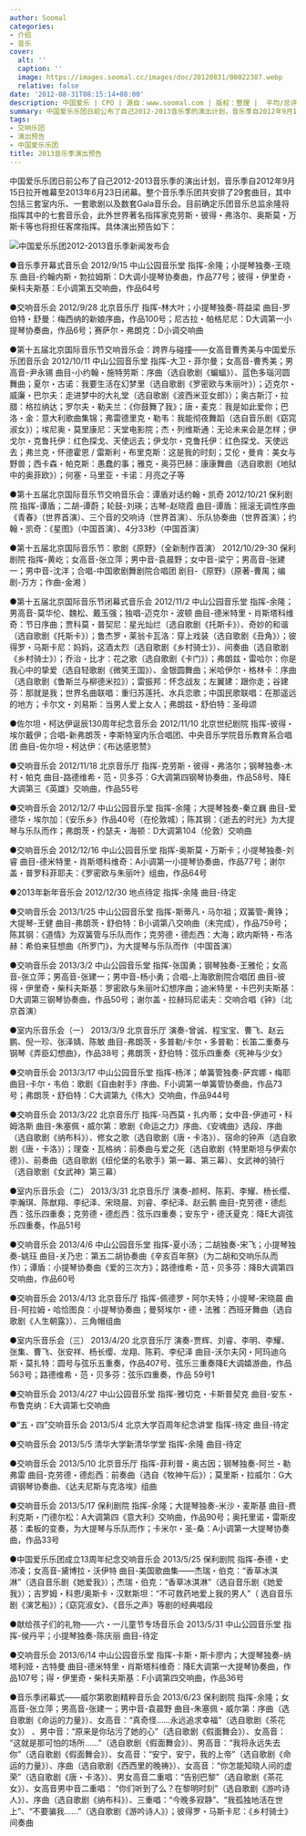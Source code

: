```yaml
---
author: Soomal
categories:
- 介绍
- 音乐
cover:
  alt: ''
  caption: ''
  image: https://images.soomal.cc/images/doc/20120831/00022387.webp
  relative: false
date: '2012-08-31T08:15:14+08:00'
description: 中国爱乐 | CPO | 源自：www.soomal.com | 版权：整理 |  平均/总评分：10.00/30
summary: 中国爱乐乐团日前公布了自己2012-2013音乐季的演出计划，音乐季自2012年9月15日拉开帷幕至2013年6月23日闭幕。整个音乐季乐团共安排了29套曲目，其中包括三套室内乐、一套歌剧以及数套Gala音乐会。目前确定乐团音乐总监余隆将指挥其中的七套音乐会，此外世界著名指挥家克劳斯・彼得・弗洛尔、奥斯莫・万斯卡等……
tags:
- 交响乐团
- 演出预告
- 中国爱乐乐团
title: 2013音乐季演出预告
---
```


中国爱乐乐团日前公布了自己2012-2013音乐季的演出计划，音乐季自2012年9月15日拉开帷幕至2013年6月23日闭幕。整个音乐季乐团共安排了29套曲目，其中包括三套室内乐、一套歌剧以及数套Gala音乐会。目前确定乐团音乐总监余隆将指挥其中的七套音乐会，此外世界著名指挥家克劳斯・彼得・弗洛尔、奥斯莫・万斯卡等也将担任客席指挥。具体演出预告如下：

![中国爱乐乐团2012-2013音乐季新闻发布会](https://images.soomal.cc/images/doc/20120831/00022387.webp)





●音乐季开幕式音乐会
2012/9/15 中山公园音乐堂
指挥-余隆；小提琴独奏-王晓东
曲目-约翰内斯・勃拉姆斯：D大调小提琴协奏曲，作品77号；彼得・伊里奇・柴科夫斯基：E小调第五交响曲，作品64号

●交响音乐会
2012/9/28 北京音乐厅
指挥-林大叶；小提琴独奏-蒋益梁
曲目-罗伯特・舒曼：梅西纳的新娘序曲，作品100号；尼古拉・帕格尼尼：D大调第一小提琴协奏曲，作品6号；赛萨尔・弗朗克：D小调交响曲

●第十五届北京国际音乐节交响音乐会：跨界与碰撞――女高音曹秀美与中国爱乐乐团音乐会
2012/10/11 中山公园音乐堂
指挥-大卫・菲尔曼；女高音-曹秀美；男高音-尹永锡
曲目-小约翰・施特劳斯：序曲（选自歌剧《蝙蝠》）、蓝色多瑙河圆舞曲；夏尔・古诺：我要生活在幻梦里（选自歌剧《罗密欧与朱丽叶》）；迈克尔・威廉・巴尔夫：走进梦中的大礼堂（选自歌剧《波西米亚女郎》）；奥古斯汀・拉腊：格拉纳达；罗尔夫・勒夫兰：《你鼓舞了我》；唐・麦克：我是如此爱你；巴洛・金：意大利歌曲集锦；弗雷德里克・勒韦：我能彻夜舞蹈（选自音乐剧《窈窕淑女》）；埃尼奥・莫里康尼：天堂电影院；杰・列维斯通：无论未来会是怎样；伊戈尔・克鲁托伊：红色探戈、天使远去；伊戈尔・克鲁托伊：红色探戈、天使远去；弗兰克・怀德霍恩 / 雷斯利・布里克斯：这是我的时刻；艾伦・曼肯：美女与野兽；西卡森・帕克斯：愚蠢的事；雅克・奥芬巴赫：康康舞曲（选自歌剧《地狱中的奥菲欧》）；何塞・马里亚・卡诺：月亮之子等

●第十五届北京国际音乐节交响音乐会：谭盾对话约翰・凯奇
2012/10/21 保利剧院
指挥-谭盾；二胡-谭蔚；轮鼓-刘瑛；古琴-赵晓霞
曲目-谭盾：摇滚无调性序曲《青春》（世界首演）、三个音的交响诗（世界首演）、乐队协奏曲（世界首演）；约翰・凯奇：《星图》（中国首演）、4分33秒（中国首演）

●第十五届北京国际音乐节：歌剧《原野》（全新制作首演）
2012/10/29-30 保利剧院
指挥-黄屹；女高音-张立萍；男中音-袁晨野；女中音-梁宁；男高音-张建一；男中音-沈洋；合唱-中国歌剧舞剧院合唱团
剧目-《原野》（原著-曹禺；编剧-万方；作曲-金湘 ）

●第十五届北京国际音乐节闭幕式音乐会
2012/11/2 中山公园音乐堂
指挥-余隆；男高音-莫华伦、魏松、戴玉强；独唱-迈克尔・波顿
曲目-德米特里・肖斯塔科维奇：节日序曲；贾科莫・普契尼：星光灿烂（选自歌剧《托斯卡》）、奇妙的和谐（选自歌剧《托斯卡》）；鲁杰罗・莱翁卡瓦洛：穿上戏装（选自歌剧《丑角》）；彼得罗・马斯卡尼：妈妈，这酒太烈（选自歌剧《乡村骑士》）、间奏曲（选自歌剧《乡村骑士》）；乔治・比才：花之歌（选自歌剧《卡门》）；弗朗兹・雷哈尔：你是我心中的挚爱（选自轻歌剧《微笑王国》）、金银圆舞曲；米哈伊尔・格林卡：序曲（选自歌剧《鲁斯兰与柳德米拉》）；雷振邦：怀念战友；左翼建：跟你走；谷建芬：那就是我；世界名曲联唱：重归苏莲托、水兵恋歌；中国民歌联唱：在那遥远的地方；卡尔文・刘易斯：当男人爱上女人；弗朗兹・舒伯特：圣母颂

●佐尔坦・柯达伊诞辰130周年纪念音乐会
2012/11/10 北京世纪剧院
指挥-彼得・埃尔戴伊；合唱-新弗朗茨・李斯特室内乐合唱团、中央音乐学院音乐教育系合唱团
曲目-佐尔坦・柯达伊：《布达感恩赞》

●交响音乐会
2012/11/18 北京音乐厅
指挥-克劳斯・彼得・弗洛尔；钢琴独奏-木村・帕克
曲目-路德维希・范・贝多芬：G大调第四钢琴协奏曲，作品58号、降E大调第三《英雄》交响曲，作品55号

●交响音乐会
2012/12/7 中山公园音乐堂
指挥-余隆；大提琴独奏-秦立巍
曲目-爱德华・埃尔加：《安乐乡》作品40号（在伦敦城）；陈其钢：《逝去的时光》为大提琴与乐队而作；弗朗茨・约瑟夫・海顿：D大调第104（伦敦）交响曲

●交响音乐会
2012/12/16 中山公园音乐堂
指挥-奥斯莫・万斯卡；小提琴独奏-刘睿
曲目-德米特里・肖斯塔科维奇：A小调第一小提琴协奏曲，作品77号；谢尔盖・普罗科菲耶夫：《罗密欧与朱丽叶》组曲，作品64号

●2013年新年音乐会
2012/12/30 地点待定
指挥-余隆
曲目-待定

●交响音乐会
2013/1/25 中山公园音乐堂
指挥-斯蒂凡・马尔祖；双簧管-黄铮；大提琴-王健
曲目-弗朗茨・舒伯特：B小调第八交响曲（未完成），作品759号；陈其钢：《道情》为双簧管与乐队而作；克劳德・德彪西：大海；欧内斯特・布洛赫：希伯来狂想曲《所罗门》，为大提琴与乐队而作（中国首演）

●交响音乐会
2013/3/2 中山公园音乐堂
指挥-张国勇；钢琴独奏-王雅伦；女高音-张立萍；男高音-张建一；男中音-杨小勇；合唱-上海歌剧院合唱团
曲目-彼得・伊里奇・柴科夫斯基：罗密欧与朱丽叶幻想序曲；迪米特里・卡巴列夫斯基：D大调第三钢琴协奏曲，作品50号；谢尔盖・拉赫玛尼诺夫：交响合唱《钟》（北京首演）

●室内乐音乐会（一）
2013/3/9 北京音乐厅
演奏-曾诚、程宝宝、曹飞、赵云鹏、倪一珍、张泽婧、陈敏
曲目-弗朗茨・多普勒/卡尔・多普勒：长笛二重奏与钢琴《弄臣幻想曲》，作品38号；弗朗茨・舒伯特：弦乐四重奏《死神与少女》

●交响音乐会
2013/3/17 中山公园音乐堂
指挥-杨洋；单簧管独奏-萨宾娜・梅耶
曲目-卡尔・韦伯：歌剧《自由射手》序曲、F小调第一单簧管协奏曲，作品73号；弗朗茨・舒伯特：C大调第九《伟大》交响曲，作品944号

●交响音乐会
2013/3/22 北京音乐厅
指挥-马西莫・扎内蒂；女中音-伊迪可・科姆洛斯
曲目-朱塞佩・威尔第：歌剧《命运之力》序曲、《安魂曲》选段、序曲（选自歌剧《纳布科》）、修女之歌（选自歌剧《唐・卡洛》）、宿命的钟声（选自歌剧《唐・卡洛》）；理查・瓦格纳：前奏曲与爱之死（选自歌剧《特里斯坦与伊索尔德》）、前奏曲（选自歌剧《纽伦堡的名歌手》第一幕、第三幕）、女武神的骑行（选自歌剧《女武神》第三幕）

●室内乐音乐会（二）
2013/3/31 北京音乐厅
演奏-颜柯、陈莉、李耀、杨长缨、李瀚琪、陈猷翔、李纪泽、宋晓晨、刘睿、李纪泽、赵云鹏
曲目-克劳德・德彪西：弦乐四重奏；克劳德・德彪西：弦乐四重奏；安东宁・德沃夏克：降E大调弦乐四重奏，作品51号

●交响音乐会
2013/4/6 中山公园音乐堂
指挥-夏小汤；二胡独奏-宋飞；小提琴独奏-姚珏
曲目-关乃忠：第五二胡协奏曲《辛亥百年祭》（为二胡和交响乐队而作）；谭盾：小提琴协奏曲《爱的三次方》；路德维希・范・贝多芬：降B大调第四交响曲，作品60号

●交响音乐会
2013/4/13 北京音乐厅
指挥-佩德罗・阿尔夫特；小提琴-宋晓晨
曲目-阿拉姆・哈恰图良：小提琴协奏曲；曼努埃尔・德・法雅：西班牙舞曲（选自歌剧《人生朝露》）、三角帽组曲

●室内乐音乐会（三）
2013/4/20 北京音乐厅
演奏-贾辉、刘睿、李明、李耀、张集、曹飞、张安祥、杨长缨、龙翔、陈莉、李纪泽
曲目-沃尔夫冈・阿玛迪乌斯・莫扎特：圆号与弦乐五重奏，作品407号、弦乐三重奏降E大调嬉游曲，作品563号；路德维希・范・贝多芬：弦乐四重奏，作品 59号1

●交响音乐会
2013/4/27 中山公园音乐堂
指挥-雅切克・卡斯普契克
曲目-安东・布鲁克纳：E大调第七交响曲

●“五・四”交响音乐会
2013/5/4 北京大学百周年纪念讲堂
指挥-待定
曲目-待定

●交响音乐会
2013/5/5 清华大学新清华学堂
指挥-余隆
曲目-待定

●交响音乐会
2013/5/10 北京音乐厅
指挥-菲利普・奥古因；钢琴独奏-阿兰・勒弗雷
曲目-克劳德・德彪西：前奏曲（选自《牧神午后》）；莫里斯・拉威尔：G大调钢琴协奏曲、《达夫尼斯与克洛埃》组曲

●交响音乐会
2013/5/17 保利剧院
指挥-余隆；大提琴独奏-米沙・麦斯基
曲目-费利克斯・门德尔松：A大调第四《意大利》交响曲，作品90号；奥托里诺・雷斯皮基：柔板的变奏，为大提琴与乐队而作；卡米尔・圣-桑：A小调第一大提琴协奏曲，作品33号

●中国爱乐乐团成立13周年纪念交响音乐会
2013/5/25 保利剧院
指挥-泰德・史沛凌；女高音-黛博拉・沃伊特
曲目-美国歌曲集――杰瑞・伯克：“香草冰淇淋”（选自音乐剧《她爱我》）；杰瑞・伯克：“香草冰淇淋”（选自音乐剧《她爱我》）；吉罗姆・科恩/奥斯卡・汉默斯坦：“不可救药地爱上我的男人”（ 选自音乐剧《演艺船》）；《窈窕淑女》、《音乐之声》等剧的经典唱段

●献给孩子们的礼物――六・一儿童节专场音乐会
2013/5/31 中山公园音乐堂
指挥-侯丹平；小提琴独奏-陈庆丽
曲目-待定

●交响音乐会
2013/6/14 中山公园音乐堂
指挥-卡斯・斯卡廖内；大提琴独奏-纳塔利娅・古特曼
曲目-德米特里・肖斯塔科维奇：降E大调第一大提琴协奏曲，作品107号；得・伊里奇・柴科夫斯基：F小调第四交响曲，作品36号

●音乐季闭幕式――威尔第歌剧精粹音乐会
2013/6/23 保利剧院
指挥-余隆；女高音-张立萍；男高音-张建一；男中音-袁晨野
曲目-朱塞佩・威尔第：序曲（选自歌剧《命运的力量》）、女高音：“真奇怪……永远追求幸福”（选自歌剧《茶花女》） 、男中音：“原来是你玷污了她的心”（选自歌剧《假面舞会》）、女高音： “这就是那可怕的场所……”（选自歌剧《假面舞会》）、男高音：“我将永远失去你”（选自歌剧《假面舞会》）、女高音：“安宁，安宁，我的上帝”（选自歌剧《命运的力量》）、序曲（选自歌剧《西西里的晚祷》）、女高音：“你怎能知晓人间的虚荣”（选自歌剧《唐・卡洛》）、男女高音二重唱：“告别巴黎”（选自歌剧《茶花女》）、女高音男中音二重唱： “你们听到了么？在黎明时刻”（选自歌剧《游吟诗人》）、序曲（选自歌剧《纳布科》）、三重唱：“今晚多寂静”、“我孤独地活在世上”、“不要骗我……”（选自歌剧《游吟诗人》）；彼得罗・马斯卡尼：《乡村骑士》间奏曲